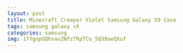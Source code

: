 ```yaml
---
layout: post
title: Minecraft Creeper Violet Samsung Galaxy S9 Case
tags: samsung galaxy s9
categories: samsung
img: 1ffgopGQhnaxZNfzTRpTCo_5Q39aeQXuf
---
```

